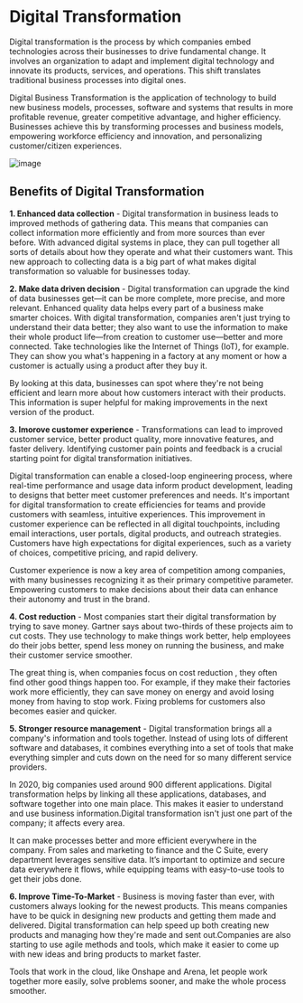 # Digital Transformation 

Digital transformation is the process by which companies embed technologies across their businesses to drive fundamental change. It involves an organization to adapt and implement digital technology and innovate  its products, services, and operations. This shift translates traditional business processes into digital ones.

Digital Business Transformation is the application of technology to build new business models, processes, software and systems that results in more profitable revenue, greater competitive advantage, and higher efficiency. Businesses achieve this by transforming processes and business models, empowering workforce efficiency and innovation, and personalizing 
customer/citizen experiences. 




![image](https://github.com/Collegehive/Notes/assets/159722383/3fabe75d-8eb4-4093-aed6-e7ef882232a4)

## Benefits of Digital Transformation 

 **1. Enhanced data collection** - Digital transformation in business leads to improved methods of gathering data. This means that companies can collect information more efficiently and from more sources than ever before. With advanced digital systems in place, they can pull together all sorts of details about how they operate and what their customers want. This new approach to collecting data is a big part of what makes digital transformation so valuable for businesses today.
  

 **2. Make data driven decision** - Digital transformation can  upgrade the kind of data businesses get—it can be more complete, more precise, and more relevant. Enhanced quality data helps every part of a business make smarter choices. With digital transformation, companies aren't just trying to understand their data better; they also want to use the information to make their whole product life—from creation to customer use—better and more connected. Take technologies like the Internet of Things (IoT), for example. They can show you what's happening in a factory at any moment or how a customer is actually using a product after they buy it.

  By looking at this data, businesses can spot where they're not being efficient and learn more about how customers interact with their products. This information is super helpful for making improvements in the next version of the product.


 **3. Imorove customer experience** -  Transformations can lead to improved customer service, better product quality, more innovative features, and faster delivery.
   Identifying customer pain points and feedback is a crucial starting point for digital transformation initiatives.

   Digital transformation can enable a closed-loop engineering process, where real-time performance and usage data inform product development, leading to designs that better meet customer preferences and needs.
   It's important for digital transformation to create efficiencies for teams and provide customers with seamless, intuitive experiences.
   This improvement in customer experience can be reflected in all digital touchpoints, including email interactions, user portals, digital products, and outreach strategies.
   Customers have high expectations for digital experiences, such as a variety of choices, competitive pricing, and rapid delivery.

   Customer experience is now a key area of competition among companies, with many businesses recognizing it as their primary competitive parameter.
   Empowering customers to make decisions about their data can enhance their autonomy and trust in the brand.


  **4. Cost reduction** - Most companies start their digital transformation by trying to save money. Gartner says about two-thirds of these projects aim to cut costs. They use technology to make things work better, help employees do their jobs better, spend less money on running the business, and make their customer service smoother.

   The great thing is, when companies focus on cost reduction , they often find other good things happen too. For example, if they make their factories work more efficiently, they can save money on energy and avoid losing money from having to stop work. Fixing problems for customers also becomes easier and quicker.

  
  **5. Stronger resource management** - Digital transformation brings all a company's information and tools together. Instead of using lots of different software and databases, it combines everything into a set of tools that make everything simpler and cuts down on the need for so many different service providers.

   In 2020, big companies used around 900 different applications. Digital transformation helps by linking all these applications, databases, and software together into one main place. This makes it easier to understand and use business information.Digital transformation isn't just one part of the company; it affects every area.

  It can make processes better and more efficient everywhere in the company. From sales and marketing to finance and the C Suite, every department leverages sensitive data. It’s important to optimize and secure data everywhere it flows, while equipping teams with easy-to-use tools to get their jobs done. 

**6. Improve Time-To-Market** - Business is moving faster than ever, with customers always looking for the newest products. This means companies have to be quick in designing new products and getting them made and delivered. Digital transformation can help speed up both creating new products and managing how they're made and sent out.Companies are also starting to use agile methods and tools, which make it easier to come up with new ideas and bring products to market faster.

   Tools that work in the cloud, like Onshape and Arena, let people work together more easily, solve problems sooner, and make the whole process smoother.
     
